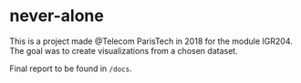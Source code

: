 # never-alone

This is a project made @Telecom ParisTech in 2018 for the module IGR204.
The goal was to create visualizations from a chosen dataset.

Final report to be found in `/docs`.